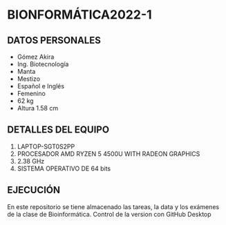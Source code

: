 # BIONFORMÁTICA2022-1
## DATOS PERSONALES
- Gómez Akira
- Ing. Biotecnología
- Manta
- Mestizo
- Español e Inglés
- Femenino
- 62 kg
- Altura 1.58 cm

## DETALLES DEL EQUIPO
1. LAPTOP-SGT0S2PP
2. PROCESADOR AMD RYZEN 5 4500U WITH RADEON GRAPHICS
3. 2.38 GHz
4. SISTEMA OPERATIVO DE 64 bits

## EJECUCIÓN

En este repositorio se tiene almacenado las tareas, la data y los exámenes de la clase de Bioinformática.
Control de la version con GitHub Desktop




